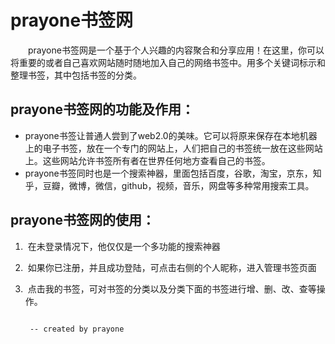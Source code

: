 # prayone书签网
&emsp;&emsp;prayone书签网是一个基于个人兴趣的内容聚合和分享应用！在这里，你可以将重要的或者自己喜欢网站随时随地加入自己的网络书签中。用多个关键词标示和整理书签，其中包括书签的分类。  
## prayone书签网的功能及作用：  
*  prayone书签让普通人尝到了web2.0的美味。它可以将原来保存在本地机器上的电子书签，放在一个专门的网站上，人们把自己的书签统一放在这些网站上。这些网站允许书签所有者在世界任何地方查看自己的书签。  
*  prayone书签同时也是一个搜索神器，里面包括百度，谷歌，淘宝，京东，知乎，豆瓣，微博，微信，github，视频，音乐，网盘等多种常用搜索工具。  
## prayone书签网的使用：
1.  在未登录情况下，他仅仅是一个多功能的搜索神器 
2.  如果你已注册，并且成功登陆，可点击右侧的个人昵称，进入管理书签页面 
3.  点击我的书签，可对书签的分类以及分类下面的书签进行增、删、改、查等操作。    

                                                                           -- created by prayone
